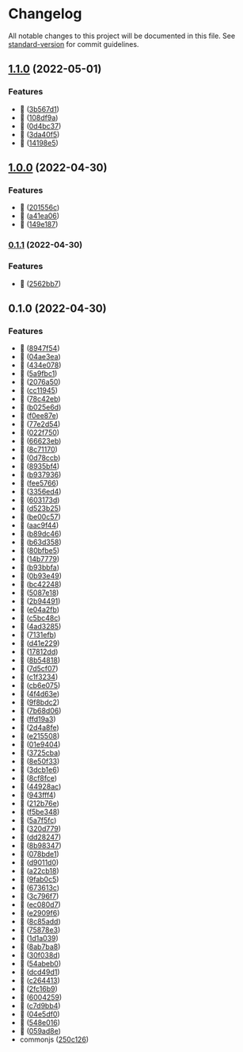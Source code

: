 # Changelog

All notable changes to this project will be documented in this file. See [standard-version](https://github.com/conventional-changelog/standard-version) for commit guidelines.

## [1.1.0](https://github.com/visionworksco/nodejs-template/compare/v1.0.0...v1.1.0) (2022-05-01)


### Features

* :rocket: ([3b567d1](https://github.com/visionworksco/nodejs-template/commit/3b567d13d52a07e05af1d386b599796b0c545704))
* :rocket: ([108df9a](https://github.com/visionworksco/nodejs-template/commit/108df9a011f41023a72db08dc50bf91923104bd1))
* :rocket: ([0d4bc37](https://github.com/visionworksco/nodejs-template/commit/0d4bc37b98e3bd901510cfaf433331ef4944ff9c))
* :rocket: ([3da40f5](https://github.com/visionworksco/nodejs-template/commit/3da40f5d49211d253f46df47d842f82ccb3667b0))
* :rocket: ([14198e5](https://github.com/visionworksco/nodejs-template/commit/14198e5f3254f26f23bf6812f5b52cf090ea5cd5))

## [1.0.0](https://github.com/visionworksco/nodejs-template/compare/v0.1.1...v1.0.0) (2022-04-30)


### Features

* :rocket: ([201556c](https://github.com/visionworksco/nodejs-template/commit/201556c7443289a9066b011c55d82d104a2e6525))
* :rocket: ([a41ea06](https://github.com/visionworksco/nodejs-template/commit/a41ea063e51325844dd68c0aef38d346b701d44b))
* :rocket: ([149e187](https://github.com/visionworksco/nodejs-template/commit/149e187266d4fa868d4ce5b90d958ab9a35b6303))

### [0.1.1](https://github.com/visionworksco/nodejs-template/compare/v0.1.0...v0.1.1) (2022-04-30)


### Features

* :rocket: ([2562bb7](https://github.com/visionworksco/nodejs-template/commit/2562bb787a2f2e081370b8172b391f0ef8e1242b))

## 0.1.0 (2022-04-30)


### Features

* :rocket: ([8947f54](https://github.com/visionworksco/nodejs-template/commit/8947f54d0c1c295ea8a46fa77daea0e36829ca1e))
* :rocket: ([04ae3ea](https://github.com/visionworksco/nodejs-template/commit/04ae3ea70b226841d124220fef4aae1919aa1835))
* :rocket: ([434e078](https://github.com/visionworksco/nodejs-template/commit/434e078b009e170514d4fef5c1dd3992f17c94fe))
* :rocket: ([5a9fbc1](https://github.com/visionworksco/nodejs-template/commit/5a9fbc10a63dab6e671e7daa16ad727176bbd4a4))
* :rocket: ([2076a50](https://github.com/visionworksco/nodejs-template/commit/2076a50a49235573e78e92351cdac78cc0bc1157))
* :rocket: ([cc11945](https://github.com/visionworksco/nodejs-template/commit/cc119458026806f667bed3706e216f2884df2a39))
* :rocket: ([78c42eb](https://github.com/visionworksco/nodejs-template/commit/78c42eb9a597180a2514cca365f026cd4a204873))
* :rocket: ([b025e6d](https://github.com/visionworksco/nodejs-template/commit/b025e6d0902a74dac7d696f8ccda8653f4de54e5))
* :rocket: ([f0ee87e](https://github.com/visionworksco/nodejs-template/commit/f0ee87e933f866700e0254855446a938dfc2c652))
* :rocket: ([77e2d54](https://github.com/visionworksco/nodejs-template/commit/77e2d549e0d471a543b546b9e3cf723f6e045ff2))
* :rocket: ([022f750](https://github.com/visionworksco/nodejs-template/commit/022f7502455534f6329c00090560d02d40a0c15e))
* :rocket: ([66623eb](https://github.com/visionworksco/nodejs-template/commit/66623eb90e4551999114e8a54cf4e16cf8e11ed0))
* :rocket: ([8c71170](https://github.com/visionworksco/nodejs-template/commit/8c711700cea6d79816a35d6faf60c0d4767491dc))
* :rocket: ([0d78ccb](https://github.com/visionworksco/nodejs-template/commit/0d78ccbac52b440e8f99dcf664c3aa79f7490ba4))
* :rocket: ([8935bf4](https://github.com/visionworksco/nodejs-template/commit/8935bf4b067f35640687d458a47d06b119bbcb60))
* :rocket: ([b937936](https://github.com/visionworksco/nodejs-template/commit/b9379362994fbc6fa9a20600b11d56f15b49283d))
* :rocket: ([fee5766](https://github.com/visionworksco/nodejs-template/commit/fee576652aa043a4c96b06558aca7fc3dd646fb5))
* :rocket: ([3356ed4](https://github.com/visionworksco/nodejs-template/commit/3356ed4813a7b67a79241c005fba2bd44ea01ea6))
* :rocket: ([603173d](https://github.com/visionworksco/nodejs-template/commit/603173d3cc2ec4d37de555159cdab8f6e1c64ca8))
* :rocket: ([d523b25](https://github.com/visionworksco/nodejs-template/commit/d523b25e784d90df6c533d9d286b82ee32c1c00b))
* :rocket: ([be00c57](https://github.com/visionworksco/nodejs-template/commit/be00c57506853ac9d0af7b2de22ca156e35558dd))
* :rocket: ([aac9f44](https://github.com/visionworksco/nodejs-template/commit/aac9f44aab55da7d1922deac49890ec1bdd9672a))
* :rocket: ([b89dc46](https://github.com/visionworksco/nodejs-template/commit/b89dc46239ef739cccc7f652b86b4916e3546a1a))
* :rocket: ([b63d358](https://github.com/visionworksco/nodejs-template/commit/b63d35842eda3253c8deee89f9f8562228d1258d))
* :rocket: ([80bfbe5](https://github.com/visionworksco/nodejs-template/commit/80bfbe5e012e07baff0109338eb69b5d52197f74))
* :rocket: ([14b7779](https://github.com/visionworksco/nodejs-template/commit/14b7779bffc5b6e31e14b43d5c69e76401885ee1))
* :rocket: ([b93bbfa](https://github.com/visionworksco/nodejs-template/commit/b93bbfa423013ad3df66299d769d5bfad578ae29))
* :rocket: ([0b93e49](https://github.com/visionworksco/nodejs-template/commit/0b93e49b7b18e9ed23f1626b61f68a6027ffdcab))
* :rocket: ([bc42248](https://github.com/visionworksco/nodejs-template/commit/bc4224845fe4407d78908b1aeba3f7125296787a))
* :rocket: ([5087e18](https://github.com/visionworksco/nodejs-template/commit/5087e18e20588d605fb6ff101cb77b4df5841293))
* :rocket: ([2b94491](https://github.com/visionworksco/nodejs-template/commit/2b94491d8c671ca57c2d5f61ac5dc1e3f07e000c))
* :rocket: ([e04a2fb](https://github.com/visionworksco/nodejs-template/commit/e04a2fb89d396fe57ce1f5b160904b0cd47463ff))
* :rocket: ([c5bc48c](https://github.com/visionworksco/nodejs-template/commit/c5bc48c20a375c14813bdefc5b0ca3c3df4b2c7b))
* :rocket: ([4ad3285](https://github.com/visionworksco/nodejs-template/commit/4ad32858a0e369f76b56e1a8e816b4cc4e72d5d7))
* :rocket: ([7131efb](https://github.com/visionworksco/nodejs-template/commit/7131efb743bee598b16bcb1f92dbdbfddd46f691))
* :rocket: ([d41e229](https://github.com/visionworksco/nodejs-template/commit/d41e229a34424c6bdb6fe7785e9da92886809755))
* :rocket: ([17812dd](https://github.com/visionworksco/nodejs-template/commit/17812dddaed68369e9307ee0a93c5d8c20385293))
* :rocket: ([8b54818](https://github.com/visionworksco/nodejs-template/commit/8b54818a2c57f74e9d9df2ea908bba578258ac59))
* :rocket: ([7d5cf07](https://github.com/visionworksco/nodejs-template/commit/7d5cf0734bd0abb89e36caf619ad18b484209cba))
* :rocket: ([c1f3234](https://github.com/visionworksco/nodejs-template/commit/c1f3234553c7106900283623b4589f41be33aff2))
* :rocket: ([cb6e075](https://github.com/visionworksco/nodejs-template/commit/cb6e075b020e93d87320cdcc03b6a83a70ed7192))
* :rocket: ([4f4d63e](https://github.com/visionworksco/nodejs-template/commit/4f4d63e979676dd4e4799577f629d790cf193f6c))
* :rocket: ([9f8bdc2](https://github.com/visionworksco/nodejs-template/commit/9f8bdc24977447323f84ee89e5b2f54b3e18c9b4))
* :rocket: ([7b68d06](https://github.com/visionworksco/nodejs-template/commit/7b68d061c48bef00e2350f1bdfe9d16cb509fdcc))
* :rocket: ([ffd19a3](https://github.com/visionworksco/nodejs-template/commit/ffd19a355d3e59126db52abb5184bff782a27993))
* :rocket: ([2d4a8fe](https://github.com/visionworksco/nodejs-template/commit/2d4a8fee8b568c690ed69d45abdb5d3519c0b498))
* :rocket: ([e215508](https://github.com/visionworksco/nodejs-template/commit/e215508714d3d6b4f083170e40ee15438900cf2d))
* :rocket: ([01e9404](https://github.com/visionworksco/nodejs-template/commit/01e9404cf19d558af450f1c0d4f373d487fba3f4))
* :rocket: ([3725cba](https://github.com/visionworksco/nodejs-template/commit/3725cbab901f662e9023c11701d98f5e0a72e2e2))
* :rocket: ([8e50f33](https://github.com/visionworksco/nodejs-template/commit/8e50f330a9bcbfea4a418e4b45f8cd081c95bc62))
* :rocket: ([3dcb1e6](https://github.com/visionworksco/nodejs-template/commit/3dcb1e61ebc4d0a3822b0203c562e3aa6d8483ad))
* :rocket: ([8cf8fce](https://github.com/visionworksco/nodejs-template/commit/8cf8fced65fd405828372a2ebde888884874e953))
* :rocket: ([44928ac](https://github.com/visionworksco/nodejs-template/commit/44928ac229ad2e7ef2f58935e4c6bd2d852ce8aa))
* :rocket: ([943fff4](https://github.com/visionworksco/nodejs-template/commit/943fff43dc371ece052db4d23f5d8ae05f77d5b6))
* :rocket: ([212b76e](https://github.com/visionworksco/nodejs-template/commit/212b76e569c567245dd3996b4fff746edc1e7629))
* :rocket: ([f5be348](https://github.com/visionworksco/nodejs-template/commit/f5be34875a09612787380ec17868187a0c5c0887))
* :rocket: ([5a7f5fc](https://github.com/visionworksco/nodejs-template/commit/5a7f5fcd02fe9c17afd41adde38ec46374b9f2d5))
* :rocket: ([320d779](https://github.com/visionworksco/nodejs-template/commit/320d779db0e924de0f423822fd3369082e348a5f))
* :rocket: ([dd28247](https://github.com/visionworksco/nodejs-template/commit/dd2824704eaa96468a56678a40bd7133ed882b06))
* :rocket: ([8b98347](https://github.com/visionworksco/nodejs-template/commit/8b9834731bec32c73a01e560afa6845293577ef0))
* :rocket: ([078bde1](https://github.com/visionworksco/nodejs-template/commit/078bde135ac4130d4d844a334b34e2d782ce7cd9))
* :rocket: ([d9011d0](https://github.com/visionworksco/nodejs-template/commit/d9011d078040b987f3aa6e6035afbced3fd20bf2))
* :rocket: ([a22cb18](https://github.com/visionworksco/nodejs-template/commit/a22cb18a6c0c454fcbe376daa3ea2313f0520e3c))
* :rocket: ([9fab0c5](https://github.com/visionworksco/nodejs-template/commit/9fab0c5411c77428936cdcb3eabab502f5397a31))
* :rocket: ([673613c](https://github.com/visionworksco/nodejs-template/commit/673613cc2c5ed986190c768bbe9dd731f3de3cbe))
* :rocket: ([3c796f7](https://github.com/visionworksco/nodejs-template/commit/3c796f74d4435532ffd6fe39d0cf24fd555f4b18))
* :rocket: ([ec080d7](https://github.com/visionworksco/nodejs-template/commit/ec080d732aea84dc0fc81d98a500fb46566d038a))
* :rocket: ([e2909f6](https://github.com/visionworksco/nodejs-template/commit/e2909f608f85a6c6e3e6af8af5aceb9816c78f6e))
* :rocket: ([8c85add](https://github.com/visionworksco/nodejs-template/commit/8c85add70de98915664005958fdc0fa1a1d55aa2))
* :rocket: ([75878e3](https://github.com/visionworksco/nodejs-template/commit/75878e35ae2beaff9d4a00bf2ff719a8c73dd02e))
* :rocket: ([1d1a039](https://github.com/visionworksco/nodejs-template/commit/1d1a0398e623a39242d068a5ae49670aea651650))
* :rocket: ([8ab7ba8](https://github.com/visionworksco/nodejs-template/commit/8ab7ba8a529a27d57a11ef77810f92a866a7be79))
* :rocket: ([30f038d](https://github.com/visionworksco/nodejs-template/commit/30f038d39a841fea193ad3f6186019a41f806d3f))
* :rocket: ([54abeb0](https://github.com/visionworksco/nodejs-template/commit/54abeb0a11452f11c9bb7620780349f3fecfa632))
* :rocket: ([dcd49d1](https://github.com/visionworksco/nodejs-template/commit/dcd49d1728caddd36a6f518432f4b02f5e0ff55b))
* :rocket: ([c264413](https://github.com/visionworksco/nodejs-template/commit/c26441311cc4de52aa2d8a1ad10fa7653087b156))
* :rocket: ([2fc16b9](https://github.com/visionworksco/nodejs-template/commit/2fc16b943813a312f7b03693514853469fffb2bb))
* :rocket: ([6004259](https://github.com/visionworksco/nodejs-template/commit/6004259126b85a8d2b966fb919cbefa07166a1f7))
* :rocket: ([c7d9bb4](https://github.com/visionworksco/nodejs-template/commit/c7d9bb41be7d026ef5f8fdb6cc20dd2f26aaf803))
* :rocket: ([04e5df0](https://github.com/visionworksco/nodejs-template/commit/04e5df02e1d71a8339aaef99db835439e86d7317))
* :rocket: ([548e016](https://github.com/visionworksco/nodejs-template/commit/548e0167d85601646c03e03322104e20b91fb4f3))
* :rocket: ([059ad8e](https://github.com/visionworksco/nodejs-template/commit/059ad8e29d5b76d96abd9d41f330e2e4dea7f4f7))
* commonjs ([250c126](https://github.com/visionworksco/nodejs-template/commit/250c1268a797abc362ee70359feaf17bd9be78dd))
